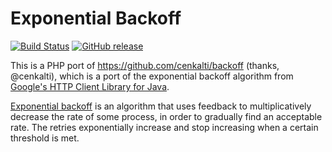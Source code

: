 # Exponential Backoff

[![Build Status][travis image]][travis]
[![GitHub release][release image]][release]

This is a PHP port of https://github.com/cenkalti/backoff
(thanks, @cenkalti), which is a port of the exponential backoff algorithm
from [Google's HTTP Client Library for Java][google-http-java-client].

[Exponential backoff][exponential backoff wiki]
is an algorithm that uses feedback to multiplicatively decrease the rate of some process,
in order to gradually find an acceptable rate.
The retries exponentially increase and stop increasing when a certain threshold is met.

[travis]: https://travis-ci.org/ekomobile/retry
[travis image]: https://travis-ci.org/ekomobile/retry.svg
[release]: https://github.com/ekomobile/retry/releases
[release image]: https://img.shields.io/github/release/ekomobile/retry.svg

[google-http-java-client]: https://github.com/google/google-http-java-client/blob/da1aa993e90285ec18579f1553339b00e19b3ab5/google-http-client/src/main/java/com/google/api/client/util/ExponentialBackOff.java
[exponential backoff wiki]: http://en.wikipedia.org/wiki/Exponential_backoff
